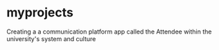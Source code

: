 # myprojects
Creating a a communication  platform app called the Attendee within the university's system and culture

